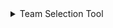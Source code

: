 <details>
<summary>Team Selection Tool</summary>
## Team Selection
<p align="center">
<img src="https://github.com/neilyboy/new_sport_scripts/assets/9546844/9b1c1ba0-3125-4c1b-b959-3c6072bf3425" />
</p>
  
> [!NOTE]
> I typically have a directory for each sport (football, basketball, etc.) inside that diretory I typically create a directory called 'Teams' which is where I store all of my png team logos.
> This file must be ran from the root of this directory (where to store your .png logo files)
> Files must be named city-mascot.png (I have exported all team logos as 500x500px PNG files - Example: "Metamora-Redbirds.png")

This tool was written to help with OBS studio layouts. I may call for a single 'home.png' or 'away.png' multiple times for diffent scenes. This allows me to source all of the images in one directory. The goal was to allow for quick additions to new teams that may pop up in a tournament. I am able to quickly source a team logo, upscale it if needed - [Upscayl](https://www.upscayl.org/), remove background [Adobe Express](https://new.express.adobe.com/tools/remove-background) and export as a transparent 500x500px image.

This script will populate a few bits of dynamic content that I use often in my OBS layouts. It will first make a copy of the team logo and save it as either home.png or away.png (I use these on my score-bug, final-score and halftime scenes).
It will then create 4 text files based on the selected home and away team. 
- away_team_city.txt is everything before the "-" in the file name (same for home team).
- away_team_mascot.txt is everything after the "-" in hte file name (same for home team).

It will then allow the user to select a team color. I use this in a few different places on my layouts as well (stretch to fit different areas - next to team name in my score-bug etc.) It will save two different 10x10px png files.
- away_color.png
- home_color.png

Two folders are created a "logo" and "text" directory

### File Outputs

| \text |  |
| :---         |     :---:      |
| xxxx_team_city.txt   | Town or City Name (Everything before the "-" in the filename)     |
| xxxx_team_mascot.txt     | School Mascot (Everything after the "-" in the filename)       |

| \logo |  |
| :---         |     :---:      |
| xxxx.png   | home or away png of selected team logo     |
| xxxx_color.png     | home or away 10x10 png image of selected team color       |
</details>

